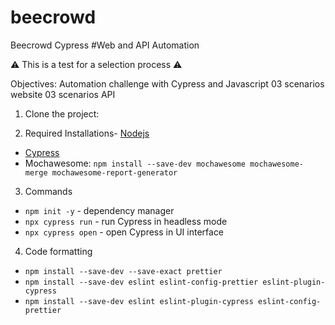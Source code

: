 # beecrowd
Beecrowd Cypress
#Web and API Automation

⚠ This is a test for a selection process ⚠ 

Objectives: Automation challenge with Cypress and Javascript
03 scenarios website
03 scenarios API

1. Clone the project: 

2. Required Installations- [Nodejs](https://nodejs.org/en/download) 

- [Cypress](https://docs.cypress.io/app/get-started/install-cypress)
- Mochawesome: `npm install --save-dev mochawesome mochawesome-merge mochawesome-report-generator`

3. Commands
- `npm init -y` - dependency manager
- `npx cypress run` - run Cypress in headless mode
- `npx cypress open` - open Cypress in UI interface

4. Code formatting
- `npm install --save-dev --save-exact prettier` 
- `npm install --save-dev eslint eslint-config-prettier eslint-plugin-cypress` 
- `npm install --save-dev eslint eslint-plugin-cypress eslint-config-prettier`
